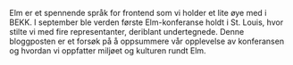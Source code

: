 Elm er et spennende språk for frontend som vi holder et lite øye med i BEKK. I september ble verden første Elm-konferanse holdt i St. Louis, hvor stilte vi med fire representanter, deriblant undertegnede. Denne bloggposten er et forsøk på å oppsummere vår opplevelse av konferansen og hvordan vi oppfatter miljøet og kulturen rundt Elm.
